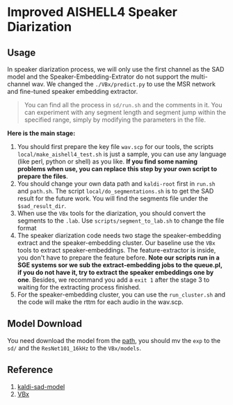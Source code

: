 # Improved AISHELL4 Speaker Diarization


## Usage
In speaker diarization process, we will only use the first channel as the SAD model and the Speaker-Embedding-Extrator do not support the multi-channel wav. We changed the `./VBx/predict.py` to use the MSR network and fine-tuned speaker embedding extractor.

> You can find all the process in `sd/run.sh` and the comments in it. You can experiment with any segment length and segment jump within the specified range, simply by modifying the parameters in the file.



**Here is the main stage:**
1. You should first prepare the key file `wav.scp` for our tools, the scripts `local/make_aishell4_test.sh` is just a sample, you can use any language (like perl, python or shell) as you like. **If you find some naming problems when use, you can replace this step by your own script to prepare the files**.
2. You should change your own data path and `kaldi-root` first in `run.sh` and `path.sh`.  The script `local/do_segmentations.sh` is to get the SAD result for the future work. You will find the segments file under the `$sad_result_dir`.
3. When use the `VBx` tools for the diarization, you should convert the segments to the `.lab`. Use `scripts/segment_to_lab.sh` to change the file format
4. The speaker diarization code needs two stage the speaker-embedding extract and the speaker-embedding cluster. Our baseline use the `VBx` tools to extract speaker-embeddings. The feature-extractor is inside, you don't have to prepare the feature before. **Note our scripts run in a SGE systems sor we sub the extract-embedding jobs to the queue.pl, if you do not have it, try to extract the speaker embeddings one by one**. Besides, we recommand you add a `exit 1` after the stage 3 to waiting for the extracting process finished.
5. For the speaker-embedding cluster, you can use the `run_cluster.sh` and the code will make the rttm for each audio in the wav.scp.



## Model Download

You need download the model from the [path](https://data-tx.oss-cn-hangzhou.aliyuncs.com/AISHELL-4-Code/sd-part.zip), you should mv the `exp` to the `sd/` and the `ResNet101_16kHz` to the `VBx/models`.




## Reference
1. [kaldi-sad-model](http://kaldi-asr.org/models/m12)
2. [VBx](https://github.com/BUTSpeechFIT/VBx)

